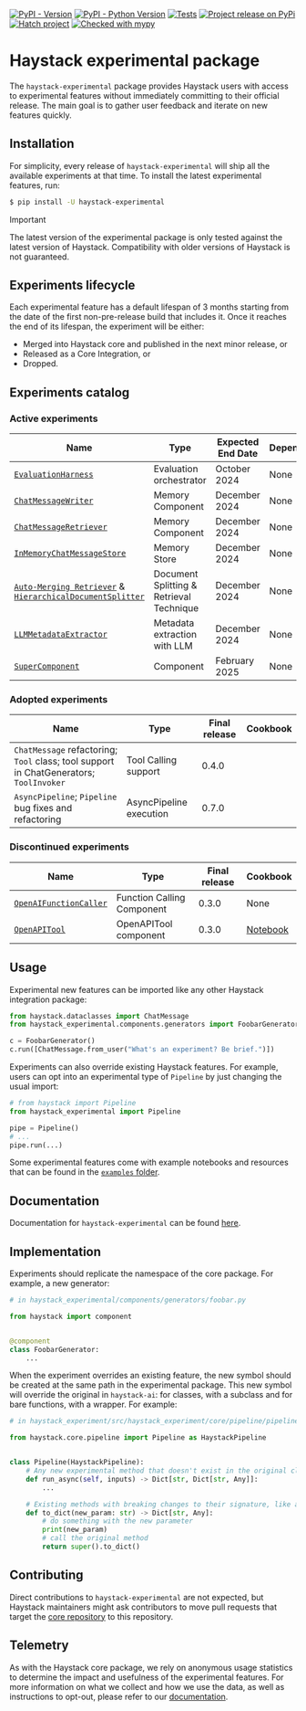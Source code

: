 [![PyPI - Version](https://img.shields.io/pypi/v/haystack-experimental.svg)](https://pypi.org/project/haystack-experimental)
[![PyPI - Python Version](https://img.shields.io/pypi/pyversions/haystack-experimental.svg)](https://pypi.org/project/haystack-experimental)
[![Tests](https://github.com/deepset-ai/haystack-experimental/actions/workflows/tests.yml/badge.svg)](https://github.com/deepset-ai/haystack-experimental/actions/workflows/tests.yml)
[![Project release on PyPi](https://github.com/deepset-ai/haystack-experimental/actions/workflows/pypi_release.yml/badge.svg)](https://github.com/deepset-ai/haystack-experimental/actions/workflows/pypi_release.yml)
[![Hatch project](https://img.shields.io/badge/%F0%9F%A5%9A-Hatch-4051b5.svg)](https://github.com/pypa/hatch)
[![Checked with mypy](https://www.mypy-lang.org/static/mypy_badge.svg)](https://mypy-lang.org/)

# Haystack experimental package

The `haystack-experimental` package provides Haystack users with access to experimental features without immediately
committing to their official release. The main goal is to gather user feedback and iterate on new features quickly.

## Installation

For simplicity, every release of `haystack-experimental` will ship all the available experiments at that time. To
install the latest experimental features, run:

```sh
$ pip install -U haystack-experimental
```

> [!IMPORTANT]
> The latest version of the experimental package is only tested against the latest version of Haystack. Compatibility
> with older versions of Haystack is not guaranteed.

## Experiments lifecycle

Each experimental feature has a default lifespan of 3 months starting from the date of the first non-pre-release build
that includes it. Once it reaches the end of its lifespan, the experiment will be either:

- Merged into Haystack core and published in the next minor release, or
- Released as a Core Integration, or
- Dropped.

## Experiments catalog

### Active experiments

| Name                                                                                                                                                                                                                                                                                         | Type                                     | Expected End Date | Dependencies | Cookbook                                                                                                                                                                                                                                             | Discussion                                                                     |
| -------------------------------------------------------------------------------------------------------------------------------------------------------------------------------------------------------------------------------------------------------------------------------------------- | ---------------------------------------- | ----------------- | ------------ |------------------------------------------------------------------------------------------------------------------------------------------------------------------------------------------------------------------------------------------------------| ------------------------------------------------------------------------------ |
| [`EvaluationHarness`][1]                                                                                                                                                                                                                                                                     | Evaluation orchestrator                  | October 2024      | None         | <a href="https://colab.research.google.com/github/deepset-ai/haystack-cookbook/blob/main/notebooks/rag_eval_harness.ipynb" target="_parent"><img src="https://colab.research.google.com/assets/colab-badge.svg" alt="Open In Colab"/></a>            | [Discuss](https://github.com/deepset-ai/haystack-experimental/discussions/74)  |
| [`ChatMessageWriter`][5]                                                                                                                                                                                                                                                                     | Memory Component                         | December 2024     | None         | <a href="https://colab.research.google.com/github/deepset-ai/haystack-cookbook/blob/main/notebooks/conversational_rag_using_memory.ipynb" target="_parent"><img src="https://colab.research.google.com/assets/colab-badge.svg" alt="Open In Colab"/> | [Discuss](https://github.com/deepset-ai/haystack-experimental/discussions/75)  |
| [`ChatMessageRetriever`][6]                                                                                                                                                                                                                                                                  | Memory Component                         | December 2024     | None         | <a href="https://colab.research.google.com/github/deepset-ai/haystack-cookbook/blob/main/notebooks/conversational_rag_using_memory.ipynb" target="_parent"><img src="https://colab.research.google.com/assets/colab-badge.svg" alt="Open In Colab"/> | [Discuss](https://github.com/deepset-ai/haystack-experimental/discussions/75)  |
| [`InMemoryChatMessageStore`][7]                                                                                                                                                                                                                                                              | Memory Store                             | December 2024     | None         | <a href="https://colab.research.google.com/github/deepset-ai/haystack-cookbook/blob/main/notebooks/conversational_rag_using_memory.ipynb" target="_parent"><img src="https://colab.research.google.com/assets/colab-badge.svg" alt="Open In Colab"/> | [Discuss](https://github.com/deepset-ai/haystack-experimental/discussions/75)  |
| [`Auto-Merging Retriever`][8] & [`HierarchicalDocumentSplitter`][9]                                                                                                                                                                                                                          | Document Splitting & Retrieval Technique | December 2024     | None         | <a href="https://colab.research.google.com/github/deepset-ai/haystack-cookbook/blob/main/notebooks/auto_merging_retriever.ipynb" target="_parent"><img src="https://colab.research.google.com/assets/colab-badge.svg" alt="Open In Colab"/>          | [Discuss](https://github.com/deepset-ai/haystack-experimental/discussions/78)  |
| [`LLMMetadataExtractor`][13]                                                                                                                                                                                                                                                                 | Metadata extraction with LLM             | December 2024     | None         | <a href="https://colab.research.google.com/github/deepset-ai/haystack-experimental/blob/main/examples/metadata_extraction_with_llm_metadata_extractor.ipynb" target="_parent"><img src="https://colab.research.google.com/assets/colab-badge.svg" alt="Open In Colab"/>                                   | [Discuss](https://github.com/deepset-ai/haystack-experimental/discussions/130) |
| [`SuperComponent`][19]                                                                                                                                                                                                                                                                 | Component | February 2025     | None         |               | [Discuss](https://github.com/deepset-ai/haystack-experimental/discussions/189) |

[1]: https://github.com/deepset-ai/haystack-experimental/tree/main/haystack_experimental/evaluation/harness
[2]: https://github.com/deepset-ai/haystack-experimental/tree/fe20b69b31243f8a3976e4661d9aa8c88a2847d2/haystack_experimental/components/tools/openai
[3]: https://github.com/deepset-ai/haystack-experimental/tree/fe20b69b31243f8a3976e4661d9aa8c88a2847d2/haystack_experimental/components/tools/openapi
[5]: https://github.com/deepset-ai/haystack-experimental/blob/main/haystack_experimental/components/writers/chat_message_writer.py
[6]: https://github.com/deepset-ai/haystack-experimental/blob/main/haystack_experimental/components/retrievers/chat_message_retriever.py
[7]: https://github.com/deepset-ai/haystack-experimental/blob/main/haystack_experimental/chat_message_stores/in_memory.py
[8]: https://github.com/deepset-ai/haystack-experimental/blob/main/haystack_experimental/components/retrievers/auto_merging_retriever.py
[9]: https://github.com/deepset-ai/haystack-experimental/blob/main/haystack_experimental/components/splitters/hierarchical_doc_splitter.py
[13]: https://github.com/deepset-ai/haystack-experimental/blob/main/haystack_experimental/components/extractors/llm_metadata_extractor.py
[17]: https://github.com/deepset-ai/haystack-experimental/blob/main/haystack_experimental/core/pipeline/async_pipeline.py
[18]: https://github.com/deepset-ai/haystack-experimental/blob/main/haystack_experimental/core/pipeline/pipeline.py
[19]: https://github.com/deepset-ai/haystack-experimental/blob/main/haystack_experimental/core/super_component/super_component.py

### Adopted experiments
| Name                                                                                   | Type                    | Final release | Cookbook                                                                                                                                 |
|----------------------------------------------------------------------------------------|-------------------------|---------------| ---------------------------------------------------------------------------------------------------------------------------------------- |
| `ChatMessage` refactoring; `Tool` class; tool support in ChatGenerators; `ToolInvoker` | Tool Calling support    | 0.4.0         | |
| `AsyncPipeline`; `Pipeline` bug fixes and refactoring                                  | AsyncPipeline execution | 0.7.0         | |

### Discontinued experiments

| Name                        | Type                       | Final release | Cookbook                                                                                                                                 |
| --------------------------- | -------------------------- | ------------- | ---------------------------------------------------------------------------------------------------------------------------------------- |
| [`OpenAIFunctionCaller`][2] | Function Calling Component | 0.3.0         | None                                                                                                                                     |
| [`OpenAPITool`][3]          | OpenAPITool component      | 0.3.0         | [Notebook](https://github.com/deepset-ai/haystack-experimental/blob/fe20b69b31243f8a3976e4661d9aa8c88a2847d2/examples/openapitool.ipynb) |

## Usage

Experimental new features can be imported like any other Haystack integration package:

```python
from haystack.dataclasses import ChatMessage
from haystack_experimental.components.generators import FoobarGenerator

c = FoobarGenerator()
c.run([ChatMessage.from_user("What's an experiment? Be brief.")])
```

Experiments can also override existing Haystack features. For example, users can opt into an experimental type of
`Pipeline` by just changing the usual import:

```python
# from haystack import Pipeline
from haystack_experimental import Pipeline

pipe = Pipeline()
# ...
pipe.run(...)
```

Some experimental features come with example notebooks and resources that can be found in the [`examples` folder](https://github.com/deepset-ai/haystack-experimental/tree/main/examples).

## Documentation

Documentation for `haystack-experimental` can be found [here](https://docs.haystack.deepset.ai/reference/experimental-data-classes-api).

## Implementation

Experiments should replicate the namespace of the core package. For example, a new generator:

```python
# in haystack_experimental/components/generators/foobar.py

from haystack import component


@component
class FoobarGenerator:
    ...

```

When the experiment overrides an existing feature, the new symbol should be created at the same path in the experimental
package. This new symbol will override the original in `haystack-ai`: for classes, with a subclass and for bare
functions, with a wrapper. For example:

```python
# in haystack_experiment/src/haystack_experiment/core/pipeline/pipeline.py

from haystack.core.pipeline import Pipeline as HaystackPipeline


class Pipeline(HaystackPipeline):
    # Any new experimental method that doesn't exist in the original class
    def run_async(self, inputs) -> Dict[str, Dict[str, Any]]:
        ...

    # Existing methods with breaking changes to their signature, like adding a new mandatory param
    def to_dict(new_param: str) -> Dict[str, Any]:
        # do something with the new parameter
        print(new_param)
        # call the original method
        return super().to_dict()

```

## Contributing

Direct contributions to `haystack-experimental` are not expected, but Haystack maintainers might ask contributors to move pull requests that target the [core repository](https://github.com/deepset-ai/haystack) to this repository.

## Telemetry

As with the Haystack core package, we rely on anonymous usage statistics to determine the impact and usefulness of the experimental features. For more information on what we collect and how we use the data, as well as instructions to opt-out, please refer to our [documentation](https://docs.haystack.deepset.ai/docs/telemetry).
